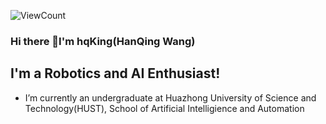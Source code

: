 ![ViewCount](https://views.whatilearened.today/views/github/hqKing0424/hqKing0424.svg?cache=remove)
### Hi there 👋I'm hqKing(HanQing Wang)
## I'm a Robotics and AI Enthusiast!
- I’m currently an undergraduate at Huazhong University of Science and Technology(HUST), School of Artificial Intelligience and Automation
<br />
<!--
**hqking0424/hqking0424** is a ✨ _special_ ✨ repository because its `README.md` (this file) appears on your GitHub profile.

Here are some ideas to get you started:

- 🔭 I’m currently working on ...
- 🌱 I’m currently learning ...
- 👯 I’m looking to collaborate on ...
- 🤔 I’m looking for help with ...
- 💬 Ask me about ...
- 📫 How to reach me: ...
- 😄 Pronouns: ...
- ⚡ Fun fact: ...
-->
